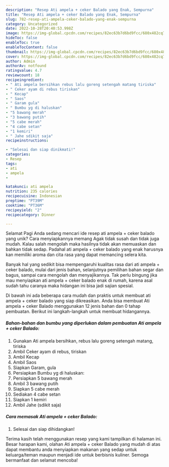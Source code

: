 ```yaml
---
description: "Resep Ati ampela + ceker Balado yang Enak, Sempurna"
title: "Resep Ati ampela + ceker Balado yang Enak, Sempurna"
slug: 782-resep-ati-ampela-ceker-balado-yang-enak-sempurna
category: Uncategorized
date: 2022-10-28T20:40:53.998Z
image: https://img-global.cpcdn.com/recipes/82ec63b7d6bd9fcc/680x482cq70/ati-ampela-ceker-balado-foto-resep-utama.jpg
hideToc: false
enableToc: true
enableTocContent: false
thumbnail: https://img-global.cpcdn.com/recipes/82ec63b7d6bd9fcc/680x482cq70/ati-ampela-ceker-balado-foto-resep-utama.jpg
cover: https://img-global.cpcdn.com/recipes/82ec63b7d6bd9fcc/680x482cq70/ati-ampela-ceker-balado-foto-resep-utama.jpg
author: Admin
authorAv: notfound
ratingvalue: 4.7
reviewcount: 18
recipeingredient:
- " Ati ampela bersihkan rebus lalu goreng setengah matang tiriska"
- " Ceker ayam di rebus tiriskan"
- " Kecap"
- " Saos"
- " Garam gula"
- " Bumbu yg di haluskan"
- "5 bawang merah"
- "3 bawang putih"
- "5 cabe merah"
- "4 cabe setan"
- "1 kemiri"
- " Jahe sdikit saja"
recipeinstructions:

- "Selesai dan siap dinikmati!"
categories:
- Resep
tags:
- ati
- ampela
- 

katakunci: ati ampela  
nutrition: 235 calories
recipecuisine: Indonesian
preptime: "PT39M"
cooktime: "PT36M"
recipeyield: "2"
recipecategory: Dinner

---
```



Selamat Pagi Anda sedang mencari ide resep ati ampela + ceker balado yang unik? Cara menyiapkannya memang Agak tidak susah dan tidak juga mudah. Kalau salah mengolah maka hasilnya tidak akan memuaskan dan bahkan tidak sedap. Padahal ati ampela + ceker balado yang enak harusnya kan memiliki aroma dan cita rasa yang dapat memancing selera kita.


Banyak hal yang sedikit bisa mempengaruhi kualitas rasa dari ati ampela + ceker balado, mulai dari jenis bahan, selanjutnya pemilihan bahan segar dan bagus, sampai cara mengolah dan menyajikannya. Tak perlu bingung jika mau menyiapkan ati ampela + ceker balado enak di rumah, karena asal sudah tahu caranya maka hidangan ini bisa jadi sajian spesial.




Di bawah ini ada beberapa cara mudah dan praktis untuk membuat ati ampela + ceker balado yang siap dikreasikan. Anda bisa membuat Ati ampela + ceker Balado menggunakan 12 jenis bahan dan 0 tahap pembuatan. Berikut ini langkah-langkah untuk membuat hidangannya.

<!--inarticleads1-->

##### Bahan-bahan dan bumbu yang diperlukan dalam pembuatan Ati ampela + ceker Balado:

1. Gunakan  Ati ampela bersihkan, rebus lalu goreng setengah matang, tiriska
1. Ambil  Ceker ayam di rebus, tiriskan
1. Ambil  Kecap
1. Ambil  Saos
1. Siapkan  Garam, gula
1. Persiapkan  Bumbu yg di haluskan:
1. Persiapkan 5 bawang merah
1. Ambil 3 bawang putih
1. Siapkan 5 cabe merah
1. Sediakan 4 cabe setan
1. Siapkan 1 kemiri
1. Ambil  Jahe (sdikit saja)




<!--inarticleads2-->

##### Cara memasak Ati ampela + ceker Balado:


1. Selesai dan siap dihidangkan!



Terima kasih telah menggunakan resep yang kami tampilkan di halaman ini. Besar harapan kami, olahan Ati ampela + ceker Balado yang mudah di atas dapat membantu anda menyiapkan makanan yang sedap untuk keluarga/teman maupun menjadi ide untuk berbisnis kuliner. Semoga bermanfaat dan selamat mencoba!
